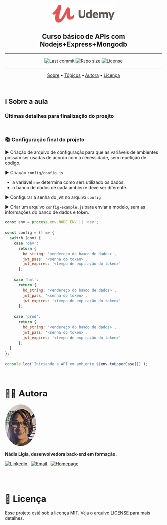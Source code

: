 <p align="center"><img src="../../assets/logo.png" width=200></p>
<h2 align="center">Curso básico de APIs com Nodejs+Express+Mongodb</h2>

---

<p align="center">
  <img alt="Last commit" src="https://img.shields.io/github/last-commit/nlnadialigia/udemy?color=91091e" />

  <img alt="Repo size" src="https://img.shields.io/github/repo-size/nlnadialigia/udemy?color=91091e"/>
   
  <a href="./license.md">
  <img alt="License" src="https://img.shields.io/badge/License-MIT-informational?color=91091e"/>
  </a>
</p>

---

<p align="center">
  <a href="#-information_source-sobre-a-aula">Sobre</a> •
  <a href="#-open_file_folder-tópicos">Tópicos</a> • 
  <a href="#-woman_office_worker-autora">Autora</a> • 
  <a href="#-pencil-licença">Licença</a>
</p>
<br>

## ℹ️ Sobre a aula

<h3>Últimas detalhes para finalização do proejto</h3><br>

### 📚 Configuração final do projeto

▶️ Criação de arquivo de configuração para que as variáveis de ambientes possam ser usadas de acordo com a necessidade, sem repetição de código.

▶️ Criação `config/config.js`
- a variável `env` determina como será utilizado os dados.  
- o banco de dados de cada ambiente deve ser diferente.

▶️ Configurar a senha do jwt no arquivo `config`

▶️ Criar um arquivo `config-example.js` para enviar a modelo, sem as informações do banco de dados e token.

```js
const env = process.env.NODE_ENV || 'dev';

const config = () => {
  switch (env) {
    case 'dev':
      return {
        bd_string: '<endereço do banco de dados>',
        jwt_pass: '<senha do token>',
        jwt_expires: '<tempo de expiração do token>'
      };

    case 'hml':
      return {
        bd_string: '<endereço do banco de dados>',
        jwt_pass: '<senha do token>',
        jwt_expires: '<tempo de expiração do token>'
      };

    case 'prod':
      return {
        bd_string: '<endereço do banco de dados>',
        jwt_pass: '<senha do token>',
        jwt_expires: '<tempo de expiração do token>'
      };
  }
};

console.log(`Iniciando a API em ambiente ${env.toUpperCase()}`);
```

<br>

# 👩‍💼 Autora
<img style="border-radius: 50%;" src="../../assets/picture.jpg" width="100px;" alt="Picture"/>
<p><b>Nádia Ligia, desenvolvedora back-end em formação.</b></p>

<a href="https://www.linkedin.com/in/nlnadialigia/">
  <img alt="Linkedin" src="https://img.shields.io/badge/-Linkedin -91091e?style=flat&logo=Linkedin&logoColor=white&link=https://www.linkedin.com/in/nlnadialigia/" />
</a>&nbsp;
<a href="mailto:nlnadialigia@gmail.com">
  <img alt="Email" src="https://img.shields.io/badge/-Email-91091e?style=flat&logo=Gmail&logoColor=white&link=mailto:nlnadialigia@gmail.com" />
</a>&nbsp;
<a href="https://www.nlnadialigia.com">
  <img alt="Homepage" src="https://img.shields.io/badge/-Homepage-91091e" />
</a>

<br><br>

# 📝 Licença

Esse projeto está sob a licença MIT. Veja o arquivo [LICENSE](../../LICENSE) para mais detalhes.

